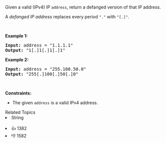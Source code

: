 <p>Given a valid (IPv4) IP <code>address</code>, return a defanged version of that IP address.</p>

<p>A <em>defanged&nbsp;IP address</em>&nbsp;replaces every period <code>"."</code> with <code>"[.]"</code>.</p>

<p>&nbsp;</p> 
<p><strong class="example">Example 1:</strong></p> 
<pre><strong>Input:</strong> address = "1.1.1.1"
<strong>Output:</strong> "1[.]1[.]1[.]1"
</pre>
<p><strong class="example">Example 2:</strong></p> 
<pre><strong>Input:</strong> address = "255.100.50.0"
<strong>Output:</strong> "255[.]100[.]50[.]0"
</pre> 
<p>&nbsp;</p> 
<p><strong>Constraints:</strong></p>

<ul> 
 <li>The given <code>address</code> is a valid IPv4 address.</li> 
</ul>

<div><div>Related Topics</div><div><li>String</li></div></div><br><div><li>👍 1382</li><li>👎 1582</li></div>